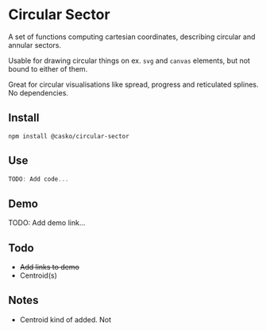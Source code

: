 # Circular Sector

A set of functions computing cartesian coordinates, describing circular and annular sectors.

Usable for drawing circular things on ex. `svg` and `canvas` elements, but not bound to either of them.

Great for circular visualisations like spread, progress and reticulated splines. No dependencies.

## Install

`npm install @casko/circular-sector`

## Use

``` ts
TODO: Add code...

```

## Demo  

TODO: Add demo link...

## Todo

  - ~~Add links to demo~~
  - Centroid(s)

## Notes

  - Centroid kind of added. Not 
